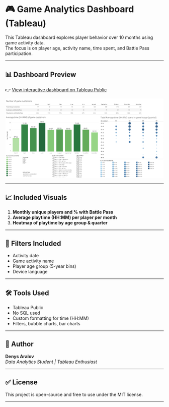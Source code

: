# 🎮 Game Analytics Dashboard (Tableau)

This Tableau dashboard explores player behavior over 10 months using game activity data.  
The focus is on player age, activity name, time spent, and Battle Pass participation.

---

## 📊 Dashboard Preview

👉 [View interactive dashboard on Tableau Public](https://public.tableau.com/app/profile/denys.aralov/viz/zadanie_6_17405051915480/Dashboard2)

![Dashboard Screenshot](dashboard_2.png)

---

## 📈 Included Visuals

1. **Monthly unique players and % with Battle Pass**
2. **Average playtime (HH:MM) per player per month**
3. **Heatmap of playtime by age group & quarter**

---

## 🧩 Filters Included
- Activity date
- Game activity name
- Player age group (5-year bins)
- Device language

---

## 🛠 Tools Used
- Tableau Public  
- No SQL used  
- Custom formatting for time (HH:MM)  
- Filters, bubble charts, bar charts

---

## 👤 Author

**Denys Aralov**  
_Data Analytics Student | Tableau Enthusiast_

---

## ✅ License
This project is open-source and free to use under the MIT license.

---
